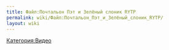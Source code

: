 ```yaml
---
title: Файл:Почтальон Пэт и Зелёный слоник RYTP
permalink: wiki/Файл:Почтальон_Пэт_и_Зелёный_слоник_RYTP/
layout: wiki
---
```


[Категория:Видео](Категория:Видео "wikilink")
